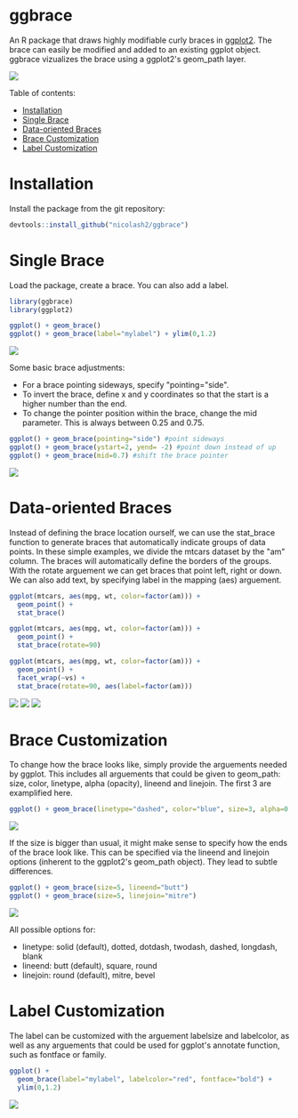 # ggbrace

An R package that draws highly modifiable curly braces in [ggplot2](https://ggplot2.tidyverse.org/). The brace can easily be modified and added to an existing ggplot object. ggbrace vizualizes the brace using a ggplot2's geom_path layer.

<img src="readme_files/statbrace4.png"/>

Table of contents:

- [Installation](#Installation)
- [Single Brace](#Single-Brace)
- [Data-oriented Braces](#Data-oriented-Braces)
- [Brace Customization](#Brace-Customization)
- [Label Customization](#Label-Customization)

# Installation
Install the package from the git repository:
``` r
devtools::install_github("nicolash2/ggbrace")
```

# Single Brace
Load the package, create a brace. You can also add a label.
``` r
library(ggbrace)
library(ggplot2)

ggplot() + geom_brace()
ggplot() + geom_brace(label="mylabel") + ylim(0,1.2)
```

<img src="readme_files/up_and_uplabel.png"/>

Some basic brace adjustments:

- For a brace pointing sideways, specify "pointing="side".
- To invert the brace, define x and y coordinates so that the start is a higher number than the end.
- To change the pointer position within the brace, change the mid parameter. This is always between 0.25 and 0.75.
``` r
ggplot() + geom_brace(pointing="side") #point sideways
ggplot() + geom_brace(ystart=2, yend= -2) #point down instead of up
ggplot() + geom_brace(mid=0.7) #shift the brace pointer
```
<img src="readme_files/default_braces.png"/>

# Data-oriented Braces

Instead of defining the brace location ourself, we can use the stat_brace function to generate braces that automatically indicate groups of data points. In these simple examples, we divide the mtcars dataset by the "am" column. The braces will automatically define the borders of the groups. With the rotate arguement we can get braces that point left, right or down. We can also add text, by specifying label in the mapping (aes) arguement.

``` r
ggplot(mtcars, aes(mpg, wt, color=factor(am))) + 
  geom_point() +
  stat_brace()

ggplot(mtcars, aes(mpg, wt, color=factor(am))) + 
  geom_point() +
  stat_brace(rotate=90)

ggplot(mtcars, aes(mpg, wt, color=factor(am))) + 
  geom_point() + 
  facet_wrap(~vs) + 
  stat_brace(rotate=90, aes(label=factor(am)))
```

<img src="readme_files/statbrace1.png"/>
<img src="readme_files/statbrace2.png"/>
<img src="readme_files/statbrace3.png"/>

# Brace Customization

To change how the brace looks like, simply provide the arguements needed by ggplot. This includes all arguements that could be given to geom_path: size, color, linetype, alpha (opacity), lineend and linejoin. The first 3 are examplified here.

``` r
ggplot() + geom_brace(linetype="dashed", color="blue", size=3, alpha=0.6)
```
<img src="readme_files/parameters.png"/>

If the size is bigger than usual, it might make sense to specify how the ends of the brace look like. This can be specified via the lineend and linejoin options (inherent to the ggplot2's geom_path object). They lead to subtle differences.

``` r
ggplot() + geom_brace(size=5, lineend="butt")
ggplot() + geom_brace(size=5, linejoin="mitre")
```
<img src="readme_files/parameters2.png"/>

All possible options for:
- linetype: solid (default), dotted, dotdash, twodash, dashed, longdash, blank
- lineend: butt (default), square, round
- linejoin: round (default), mitre, bevel

# Label Customization

The label can be customized with the arguement labelsize and labelcolor, as well as any arguements that could be used for ggplot's annotate function, such as fontface or family.

``` r
ggplot() + 
  geom_brace(label="mylabel", labelcolor="red", fontface="bold") + 
  ylim(0,1.2)
```

<img src="readme_files/custom_text.png"/>
